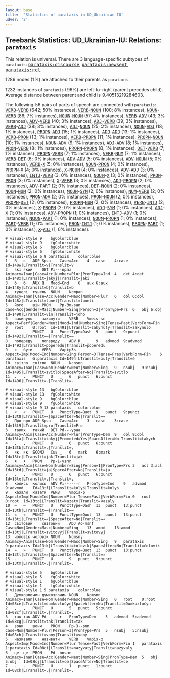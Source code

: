 ```yaml
---
layout: base
title:  'Statistics of parataxis in UD_Ukrainian-IU'
udver: '2'
---
```


## Treebank Statistics: UD_Ukrainian-IU: Relations: `parataxis`

This relation is universal.
There are 3 language-specific subtypes of `parataxis`: <tt><a href="uk_iu-dep-parataxis-discourse.html">parataxis:discourse</a></tt>, <tt><a href="uk_iu-dep-parataxis-newsent.html">parataxis:newsent</a></tt>, <tt><a href="uk_iu-dep-parataxis-rel.html">parataxis:rel</a></tt>.

1286 nodes (1%) are attached to their parents as `parataxis`.

1232 instances of `parataxis` (96%) are left-to-right (parent precedes child).
Average distance between parent and child is 9.40513219284603.

The following 56 pairs of parts of speech are connected with `parataxis`: <tt><a href="uk_iu-pos-VERB.html">VERB</a></tt>-<tt><a href="uk_iu-pos-VERB.html">VERB</a></tt> (642; 50% instances), <tt><a href="uk_iu-pos-VERB.html">VERB</a></tt>-<tt><a href="uk_iu-pos-NOUN.html">NOUN</a></tt> (100; 8% instances), <tt><a href="uk_iu-pos-NOUN.html">NOUN</a></tt>-<tt><a href="uk_iu-pos-VERB.html">VERB</a></tt> (86; 7% instances), <tt><a href="uk_iu-pos-NOUN.html">NOUN</a></tt>-<tt><a href="uk_iu-pos-NOUN.html">NOUN</a></tt> (57; 4% instances), <tt><a href="uk_iu-pos-VERB.html">VERB</a></tt>-<tt><a href="uk_iu-pos-ADV.html">ADV</a></tt> (43; 3% instances), <tt><a href="uk_iu-pos-ADV.html">ADV</a></tt>-<tt><a href="uk_iu-pos-VERB.html">VERB</a></tt> (40; 3% instances), <tt><a href="uk_iu-pos-ADJ.html">ADJ</a></tt>-<tt><a href="uk_iu-pos-VERB.html">VERB</a></tt> (39; 3% instances), <tt><a href="uk_iu-pos-VERB.html">VERB</a></tt>-<tt><a href="uk_iu-pos-ADJ.html">ADJ</a></tt> (38; 3% instances), <tt><a href="uk_iu-pos-ADJ.html">ADJ</a></tt>-<tt><a href="uk_iu-pos-NOUN.html">NOUN</a></tt> (25; 2% instances), <tt><a href="uk_iu-pos-NOUN.html">NOUN</a></tt>-<tt><a href="uk_iu-pos-ADJ.html">ADJ</a></tt> (18; 1% instances), <tt><a href="uk_iu-pos-PROPN.html">PROPN</a></tt>-<tt><a href="uk_iu-pos-ADJ.html">ADJ</a></tt> (15; 1% instances), <tt><a href="uk_iu-pos-ADJ.html">ADJ</a></tt>-<tt><a href="uk_iu-pos-ADJ.html">ADJ</a></tt> (13; 1% instances), <tt><a href="uk_iu-pos-VERB.html">VERB</a></tt>-<tt><a href="uk_iu-pos-PRON.html">PRON</a></tt> (13; 1% instances), <tt><a href="uk_iu-pos-VERB.html">VERB</a></tt>-<tt><a href="uk_iu-pos-PROPN.html">PROPN</a></tt> (11; 1% instances), <tt><a href="uk_iu-pos-PROPN.html">PROPN</a></tt>-<tt><a href="uk_iu-pos-NOUN.html">NOUN</a></tt> (10; 1% instances), <tt><a href="uk_iu-pos-NOUN.html">NOUN</a></tt>-<tt><a href="uk_iu-pos-ADV.html">ADV</a></tt> (9; 1% instances), <tt><a href="uk_iu-pos-ADJ.html">ADJ</a></tt>-<tt><a href="uk_iu-pos-ADV.html">ADV</a></tt> (8; 1% instances), <tt><a href="uk_iu-pos-PRON.html">PRON</a></tt>-<tt><a href="uk_iu-pos-VERB.html">VERB</a></tt> (8; 1% instances), <tt><a href="uk_iu-pos-PROPN.html">PROPN</a></tt>-<tt><a href="uk_iu-pos-PROPN.html">PROPN</a></tt> (8; 1% instances), <tt><a href="uk_iu-pos-DET.html">DET</a></tt>-<tt><a href="uk_iu-pos-VERB.html">VERB</a></tt> (7; 1% instances), <tt><a href="uk_iu-pos-PROPN.html">PROPN</a></tt>-<tt><a href="uk_iu-pos-VERB.html">VERB</a></tt> (7; 1% instances), <tt><a href="uk_iu-pos-VERB.html">VERB</a></tt>-<tt><a href="uk_iu-pos-NUM.html">NUM</a></tt> (7; 1% instances), <tt><a href="uk_iu-pos-VERB.html">VERB</a></tt>-<tt><a href="uk_iu-pos-DET.html">DET</a></tt> (6; 0% instances), <tt><a href="uk_iu-pos-ADV.html">ADV</a></tt>-<tt><a href="uk_iu-pos-ADV.html">ADV</a></tt> (5; 0% instances), <tt><a href="uk_iu-pos-ADV.html">ADV</a></tt>-<tt><a href="uk_iu-pos-NOUN.html">NOUN</a></tt> (5; 0% instances), <tt><a href="uk_iu-pos-VERB.html">VERB</a></tt>-<tt><a href="uk_iu-pos-X.html">X</a></tt> (5; 0% instances), <tt><a href="uk_iu-pos-NOUN.html">NOUN</a></tt>-<tt><a href="uk_iu-pos-PRON.html">PRON</a></tt> (4; 0% instances), <tt><a href="uk_iu-pos-PROPN.html">PROPN</a></tt>-<tt><a href="uk_iu-pos-X.html">X</a></tt> (4; 0% instances), <tt><a href="uk_iu-pos-X.html">X</a></tt>-<tt><a href="uk_iu-pos-NOUN.html">NOUN</a></tt> (4; 0% instances), <tt><a href="uk_iu-pos-ADV.html">ADV</a></tt>-<tt><a href="uk_iu-pos-ADJ.html">ADJ</a></tt> (3; 0% instances), <tt><a href="uk_iu-pos-INTJ.html">INTJ</a></tt>-<tt><a href="uk_iu-pos-VERB.html">VERB</a></tt> (3; 0% instances), <tt><a href="uk_iu-pos-NOUN.html">NOUN</a></tt>-<tt><a href="uk_iu-pos-X.html">X</a></tt> (3; 0% instances), <tt><a href="uk_iu-pos-PRON.html">PRON</a></tt>-<tt><a href="uk_iu-pos-PRON.html">PRON</a></tt> (3; 0% instances), <tt><a href="uk_iu-pos-X.html">X</a></tt>-<tt><a href="uk_iu-pos-VERB.html">VERB</a></tt> (3; 0% instances), <tt><a href="uk_iu-pos-ADJ.html">ADJ</a></tt>-<tt><a href="uk_iu-pos-PROPN.html">PROPN</a></tt> (2; 0% instances), <tt><a href="uk_iu-pos-ADV.html">ADV</a></tt>-<tt><a href="uk_iu-pos-PART.html">PART</a></tt> (2; 0% instances), <tt><a href="uk_iu-pos-DET.html">DET</a></tt>-<tt><a href="uk_iu-pos-NOUN.html">NOUN</a></tt> (2; 0% instances), <tt><a href="uk_iu-pos-NOUN.html">NOUN</a></tt>-<tt><a href="uk_iu-pos-NUM.html">NUM</a></tt> (2; 0% instances), <tt><a href="uk_iu-pos-NOUN.html">NOUN</a></tt>-<tt><a href="uk_iu-pos-SYM.html">SYM</a></tt> (2; 0% instances), <tt><a href="uk_iu-pos-NUM.html">NUM</a></tt>-<tt><a href="uk_iu-pos-VERB.html">VERB</a></tt> (2; 0% instances), <tt><a href="uk_iu-pos-PRON.html">PRON</a></tt>-<tt><a href="uk_iu-pos-ADV.html">ADV</a></tt> (2; 0% instances), <tt><a href="uk_iu-pos-PRON.html">PRON</a></tt>-<tt><a href="uk_iu-pos-NOUN.html">NOUN</a></tt> (2; 0% instances), <tt><a href="uk_iu-pos-PROPN.html">PROPN</a></tt>-<tt><a href="uk_iu-pos-DET.html">DET</a></tt> (2; 0% instances), <tt><a href="uk_iu-pos-PROPN.html">PROPN</a></tt>-<tt><a href="uk_iu-pos-NUM.html">NUM</a></tt> (2; 0% instances), <tt><a href="uk_iu-pos-VERB.html">VERB</a></tt>-<tt><a href="uk_iu-pos-INTJ.html">INTJ</a></tt> (2; 0% instances), <tt><a href="uk_iu-pos-X.html">X</a></tt>-<tt><a href="uk_iu-pos-PROPN.html">PROPN</a></tt> (2; 0% instances), <tt><a href="uk_iu-pos-ADJ.html">ADJ</a></tt>-<tt><a href="uk_iu-pos-SYM.html">SYM</a></tt> (1; 0% instances), <tt><a href="uk_iu-pos-ADJ.html">ADJ</a></tt>-<tt><a href="uk_iu-pos-X.html">X</a></tt> (1; 0% instances), <tt><a href="uk_iu-pos-ADV.html">ADV</a></tt>-<tt><a href="uk_iu-pos-PROPN.html">PROPN</a></tt> (1; 0% instances), <tt><a href="uk_iu-pos-INTJ.html">INTJ</a></tt>-<tt><a href="uk_iu-pos-ADV.html">ADV</a></tt> (1; 0% instances), <tt><a href="uk_iu-pos-NOUN.html">NOUN</a></tt>-<tt><a href="uk_iu-pos-PART.html">PART</a></tt> (1; 0% instances), <tt><a href="uk_iu-pos-NOUN.html">NOUN</a></tt>-<tt><a href="uk_iu-pos-PROPN.html">PROPN</a></tt> (1; 0% instances), <tt><a href="uk_iu-pos-PART.html">PART</a></tt>-<tt><a href="uk_iu-pos-VERB.html">VERB</a></tt> (1; 0% instances), <tt><a href="uk_iu-pos-PRON.html">PRON</a></tt>-<tt><a href="uk_iu-pos-INTJ.html">INTJ</a></tt> (1; 0% instances), <tt><a href="uk_iu-pos-PROPN.html">PROPN</a></tt>-<tt><a href="uk_iu-pos-PART.html">PART</a></tt> (1; 0% instances), <tt><a href="uk_iu-pos-X.html">X</a></tt>-<tt><a href="uk_iu-pos-ADJ.html">ADJ</a></tt> (1; 0% instances).


~~~ conllu
# visual-style 9	bgColor:blue
# visual-style 9	fgColor:white
# visual-style 6	bgColor:blue
# visual-style 6	fgColor:white
# visual-style 6 9 parataxis	color:blue
1	В	в	ADP	Spsa	Case=Acc	4	case	4:case	Id=148w|LTranslit=v|Translit=V
2	які	який	DET	Pi---npaa	Animacy=Inan|Case=Acc|Number=Plur|PronType=Ind	4	det	4:det	Id=148x|LTranslit=jakyj|Translit=jaki
3	б	б	AUX	Q	Mood=Cnd	6	aux	6:aux	Id=148y|LTranslit=b|Translit=b
4	тунелі	тунель	NOUN	Ncmpan	Animacy=Inan|Case=Acc|Gender=Masc|Number=Plur	6	obl	6:obl	Id=148z|LTranslit=tuneľ|Translit=tuneli
5	його	він	PRON	Pp-3m-san	Case=Acc|Gender=Masc|Number=Sing|Person=3|PronType=Prs	6	obj	6:obj	Id=1490|LTranslit=vin|Translit=joho
6	закинуло	закинути	VERB	Vmeis-sn	Aspect=Perf|Gender=Neut|Mood=Ind|Number=Sing|Tense=Past|VerbForm=Fin	0	root	0:root	Id=1491|LTranslit=zakynuty|Translit=zakynulo
7	—	—	PUNCT	U	PunctType=Dash	9	punct	9:punct	Id=1492|LTranslit=—|Translit=—
8	попереду	попереду	ADV	R	_	9	advmod	9:advmod	Id=1493|LTranslit=poperedu|Translit=poperedu
9	є	бути	VERB	Vapip3s	Aspect=Imp|Mood=Ind|Number=Sing|Person=3|Tense=Pres|VerbForm=Fin	6	parataxis	6:parataxis	Id=1494|LTranslit=buty|Translit=ě
10	світло	світло	NOUN	Ncnsnn	Animacy=Inan|Case=Nom|Gender=Neut|Number=Sing	9	nsubj	9:nsubj	Id=1495|LTranslit=svitlo|SpaceAfter=No|Translit=svitlo
11	.	.	PUNCT	U	_	6	punct	6:punct	Id=1496|LTranslit=.|Translit=.

~~~


~~~ conllu
# visual-style 13	bgColor:blue
# visual-style 13	fgColor:white
# visual-style 9	bgColor:blue
# visual-style 9	fgColor:white
# visual-style 9 13 parataxis	color:blue
1	«	«	PUNCT	U	PunctType=Quot	9	punct	9:punct	Id=13t8|LTranslit=«|SpaceAfter=No|Translit=«
2	Про	про	ADP	Spsa	Case=Acc	3	case	3:case	Id=13t9|LTranslit=pro|Translit=Pro
3	таких	такий	DET	Pd---ypaa	Animacy=Anim|Case=Acc|Number=Plur|PronType=Dem	9	obl	9:obl	Id=13ta|LTranslit=takyj|Promoted=Yes|SpaceAfter=No|Translit=takych
4	,	,	PUNCT	U	_	6	punct	6:punct	Id=13tb|LTranslit=,|Translit=,
5	як	як	SCONJ	Css	_	6	mark	6:mark	Id=13tc|LTranslit=jak|Translit=jak
6	я	я	PRON	Pp-1-ysnn	Animacy=Anim|Case=Nom|Number=Sing|Person=1|PronType=Prs	3	acl	3:acl	Id=13td|LTranslit=ja|SpaceAfter=No|Translit=ja
7	,	,	PUNCT	U	_	6	punct	6:punct	Id=13te|LTranslit=,|Translit=,
8	колись	колись	ADV	Pi------r	PronType=Ind	9	advmod	9:advmod	Id=13tf|LTranslit=kolyś|Translit=kolyś
9	казали	казати	VERB	Vmpis-p	Aspect=Imp|Mood=Ind|Number=Plur|Tense=Past|VerbForm=Fin	0	root	0:root	Id=13tg|LTranslit=kazaty|Translit=kazaly
10	—	—	PUNCT	U	PunctType=Dash	13	punct	13:punct	Id=13th|LTranslit=—|Translit=—
11	«	«	PUNCT	U	PunctType=Quot	13	punct	13:punct	Id=13ti|LTranslit=«|SpaceAfter=No|Translit=«
12	світовий	світовий	ADJ	Ao-msnf	Case=Nom|Gender=Masc|Number=Sing	13	amod	13:amod	Id=13tj|LTranslit=svitovyj|Translit=svitovyj
13	чоловік	чоловік	NOUN	Ncmsny	Animacy=Anim|Case=Nom|Gender=Masc|Number=Sing	9	parataxis	9:parataxis	Id=13tk|LTranslit=čolovik|SpaceAfter=No|Translit=čolovik
14	»	»	PUNCT	U	PunctType=Quot	13	punct	13:punct	Id=13tl|LTranslit=»|SpaceAfter=No|Translit=»
15	.	.	PUNCT	U	_	9	punct	9:punct	Id=13tm|LTranslit=.|Translit=.

~~~


~~~ conllu
# visual-style 5	bgColor:blue
# visual-style 5	fgColor:white
# visual-style 1	bgColor:blue
# visual-style 1	fgColor:white
# visual-style 1 5 parataxis	color:blue
1	Думкозлочин	думкозлочин	NOUN	Ncmsnn	Animacy=Inan|Case=Nom|Gender=Masc|Number=Sing	0	root	0:root	Id=08ce|LTranslit=dumkozločyn|SpaceAfter=No|Translit=Dumkozločyn
2	,	,	PUNCT	U	_	5	punct	5:punct	Id=08cf|LTranslit=,|Translit=,
3	так	так	ADV	Pd------r	PronType=Dem	5	advmod	5:advmod	Id=08cg|LTranslit=tak|Translit=tak
4	вони	вони	PRON	Pp-3--pnn	Case=Nom|Number=Plur|Person=3|PronType=Prs	5	nsubj	5:nsubj	Id=08ch|LTranslit=vony|Translit=vony
5	називали	називати	VERB	Vmpis-p	Aspect=Imp|Mood=Ind|Number=Plur|Tense=Past|VerbForm=Fin	1	parataxis	1:parataxis	Id=08ci|LTranslit=nazyvaty|Translit=nazyvaly
6	це	це	PRON	Pd--nnsan	Animacy=Inan|Case=Acc|Gender=Neut|Number=Sing|PronType=Dem	5	obj	5:obj	Id=08cj|LTranslit=ce|SpaceAfter=No|Translit=ce
7	.	.	PUNCT	U	_	1	punct	1:punct	Id=08ck|LTranslit=.|Translit=.

~~~


